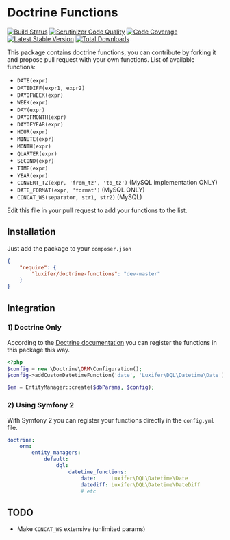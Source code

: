 Doctrine Functions
==================

[![Build Status](http://drone.luxiferapp.com/github.com/luxifer/doctrine-functions/status.svg?branch=master)](http://drone.luxiferapp.com/github.com/luxifer/doctrine-functions) [![Scrutinizer Code Quality](https://scrutinizer-ci.com/g/luxifer/doctrine-functions/badges/quality-score.png?s=32406f6c6df4378a2f352bd062707d3c7a0216ea)](https://scrutinizer-ci.com/g/luxifer/doctrine-functions/) [![Code Coverage](https://scrutinizer-ci.com/g/luxifer/doctrine-functions/badges/coverage.png?s=6701d974c062e2c98ec2a556ba8ba4db76667e68)](https://scrutinizer-ci.com/g/luxifer/doctrine-functions/) [![Latest Stable Version](https://poser.pugx.org/luxifer/doctrine-functions/v/stable.png)](https://packagist.org/packages/luxifer/doctrine-functions) [![Total Downloads](https://poser.pugx.org/luxifer/doctrine-functions/downloads.png)](https://packagist.org/packages/luxifer/doctrine-functions)

This package contains doctrine functions, you can contribute by forking it and propose pull request with your own functions.
List of available functions:

* `DATE(expr)`
* `DATEDIFF(expr1, expr2)`
* `DAYOFWEEK(expr)`
* `WEEK(expr)`
* `DAY(expr)`
* `DAYOFMONTH(expr)`
* `DAYOFYEAR(expr)`
* `HOUR(expr)`
* `MINUTE(expr)`
* `MONTH(expr)`
* `QUARTER(expr)`
* `SECOND(expr)`
* `TIME(expr)`
* `YEAR(expr)`
* `CONVERT_TZ(expr, 'from_tz', 'to_tz')` (MySQL implementation ONLY)
* `DATE_FORMAT(expr, 'format')` (MySQL ONLY)
* `CONCAT_WS(separator, str1, str2)` (MySQL)

Edit this file in your pull request to add your functions to the list.

Installation
------------

Just add the package to your `composer.json`

```json
{
    "require": {
        "luxifer/doctrine-functions": "dev-master"
    }
}
```

Integration
-----------

### 1) Doctrine Only

According to the [Doctrine documentation](http://docs.doctrine-project.org/en/2.0.x/cookbook/dql-user-defined-functions.html "Doctrine documentation") you can register the functions in this package this way.

```php
<?php
$config = new \Doctrine\ORM\Configuration();
$config->addCustomDatetimeFunction('date', 'Luxifer\DQL\Datetime\Date');

$em = EntityManager::create($dbParams, $config);
```

### 2) Using Symfony 2

With Symfony 2 you can register your functions directly in the `config.yml` file.

```yaml
doctrine:
    orm:
        entity_managers:
            default:
                dql:
                    datetime_functions:
                        date:     Luxifer\DQL\Datetime\Date
                        datediff: Luxifer\DQL\Datetime\DateDiff
                        # etc
```

TODO
----

* Make `CONCAT_WS` extensive (unlimited params)

